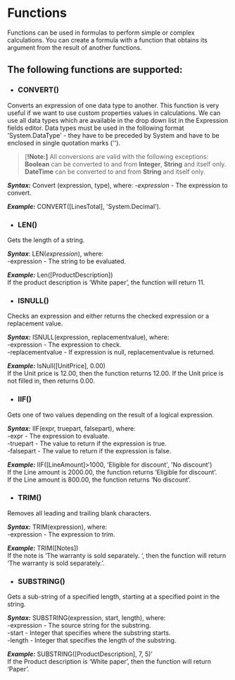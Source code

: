 # Functions


Functions can be used in formulas to perform simple or complex calculations. You can create a formula with a function that obtains its argument from the result of another functions.
## The following functions are supported:

- ### CONVERT()
Converts an expression of one data type to another. This function is very useful if we want to use custom properties values in calculations. We can use all data types which are available in the drop down list in the Expression fields editor. Data types must be used in the following format 'System.DataType' - they have to be preceded by System and have to be enclosed in single quotation marks ('').

>[**!Note:]**  All conversions are valid with the following exceptions: **Boolean** can be converted to and from **Integer**, **String** and itself only. **DateTime** can be converted to and from **String** and itself only. 

***Syntax:*** Convert (expression, type), where:
*-expression* - The expression to convert.

***Example:*** CONVERT([LinesTotal], 'System.Decimal').  

- ### LEN()
Gets the length of a string.

***Syntax***: LEN(*expression*), where:</br> 
-expression - The string to be evaluated.

***Example:*** Len([ProductDescription]) </br>
If the product description is ‘White paper’, the function will return 11.
- ### ISNULL()

Checks an expression and either returns the checked expression or a replacement value.

***Syntax:*** ISNULL(expression, replacementvalue), where:</br>
-expression - The expression to check.</br>
-replacementvalue - If expression is null, replacementvalue is returned.

***Example:*** IsNull([UnitPrice], 0.00)</br>
If the Unit price is 12.00, then the function returns 12.00. If the Unit price is not filled in, then returns 0.00.

- ### IIF()

Gets one of two values depending on the result of a logical expression.

***Syntax:*** IIF(expr, truepart, falsepart), where:</br>
-expr - The expression to evaluate.</br>
-truepart - The value to return if the expression is true.</br>
-falsepart - The value to return if the expression is false.</br>
 
 ***Example:*** IIF([LineAmount]>1000, 'Eligible for discount', 'No discount')</br>
If the Line amount is 2000.00, the function returns ‘Eligible for discount’.</br>
If the Line amount is 800.00, the function returns ‘No discount’.
- ### TRIM()

Removes all leading and trailing blank characters.

***Syntax:*** TRIM(expression), where:</br>
-expression - The expression to trim.</br>

***Example:*** TRIM([Notes])</br>
If the note is ‘The warranty is sold separately. ‘, then the function will return ‘The warranty is sold separately.’.

- ### SUBSTRING()

Gets a sub-string of a specified length, starting at a specified point in the string.

***Syntax:*** SUBSTRING(expression, start, length), where:</br>
-expression - The source string for the substring.</br>
-start - Integer that specifies where the substring starts.</br>
-length - Integer that specifies the length of the substring.</br>
 
 ***Example:*** SUBSTRING([ProductDescription], 7, 5)’</br>
If the Product description is ‘White paper’, then the function will return ‘Paper’.

